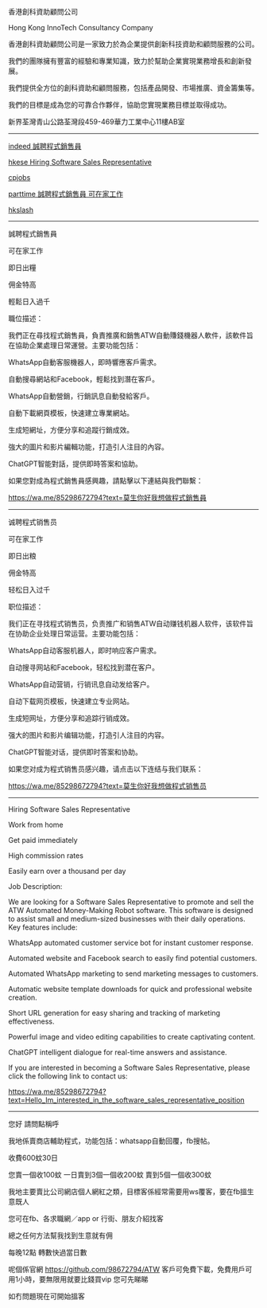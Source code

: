 


香港創科資助顧問公司

Hong Kong InnoTech Consultancy Company

香港創科資助顧問公司是一家致力於為企業提供創新科技資助和顧問服務的公司。

我們的團隊擁有豐富的經驗和專業知識，致力於幫助企業實現業務增長和創新發展。

我們提供全方位的創科資助和顧問服務，包括產品開發、市場推廣、資金籌集等。

我們的目標是成為您的可靠合作夥伴，協助您實現業務目標並取得成功。



新界荃灣青山公路荃灣段459-469華力工業中心11樓AB室

---

[indeed 誠聘程式銷售員](https://employers.indeed.com/jobs/view?id=cffb678fb108&employerJobId=aXJpOi8vYXBpcy5pbmRlZWQuY29tL0VtcGxveWVySm9iLzYyMWVkMjE4LWMyMTctNGNiZi1hMzk3LThhMTM3N2UwZTFmNQ%3D%3D&from=)


[hkese Hiring Software Sales Representative ](https://hkese.net/job/610761/hiring-software-sales-representative)

[cpjobs](https://employer.cpjobs.com/position/edit/4012221?pid=cb353cd0ce515f8229bfd246ed1990e69971ce4cc3eafe68fef4e1071a412c4f2aaa75792713052c26e7cbe4a573ca95)


[parttime 誠聘程式銷售員 可在家工作](https://www.parttime.hk/advertisers/jobs/ViewJobAd.aspx?jid=788770&status=pending)


[hkslash](https://hkslash.com/zh/me/jobs/41657/preview)

---

誠聘程式銷售員

可在家工作

即日出糧

佣金特高

輕鬆日入過千

職位描述：

我們正在尋找程式銷售員，負責推廣和銷售ATW自動賺錢機器人軟件，該軟件旨在協助企業處理日常運營。主要功能包括：

WhatsApp自動客服機器人，即時響應客戶需求。

自動搜尋網站和Facebook，輕鬆找到潛在客戶。

WhatsApp自動營銷，行銷訊息自動發給客戶。

自動下載網頁模板，快速建立專業網站。

生成短網址，方便分享和追蹤行銷成效。

強大的圖片和影片編輯功能，打造引人注目的內容。

ChatGPT智能對話，提供即時答案和協助。

如果您對成為程式銷售員感興趣，請點擊以下連結與我們聯繫：

https://wa.me/85298672794?text=莫生你好我想做程式銷售員

---


诚聘程式销售员

可在家工作

即日出粮

佣金特高

轻松日入过千

职位描述：

我们正在寻找程式销售员，负责推广和销售ATW自动赚钱机器人软件，该软件旨在协助企业处理日常运营。主要功能包括：

WhatsApp自动客服机器人，即时响应客户需求。

自动搜寻网站和Facebook，轻松找到潜在客户。

WhatsApp自动营销，行销讯息自动发给客户。

自动下载网页模板，快速建立专业网站。

生成短网址，方便分享和追踪行销成效。

强大的图片和影片编辑功能，打造引人注目的内容。

ChatGPT智能对话，提供即时答案和协助。

如果您对成为程式销售员感兴趣，请点击以下连结与我们联系：

https://wa.me/85298672794?text=莫生你好我想做程式销售员

---

Hiring Software Sales Representative

Work from home

Get paid immediately

High commission rates

Easily earn over a thousand per day

Job Description:

We are looking for a Software Sales Representative to promote and sell the ATW Automated Money-Making Robot software. This software is designed to assist small and medium-sized businesses with their daily operations. Key features include:

WhatsApp automated customer service bot for instant customer response.

Automated website and Facebook search to easily find potential customers.

Automated WhatsApp marketing to send marketing messages to customers.

Automatic website template downloads for quick and professional website creation.

Short URL generation for easy sharing and tracking of marketing effectiveness.

Powerful image and video editing capabilities to create captivating content.

ChatGPT intelligent dialogue for real-time answers and assistance.

If you are interested in becoming a Software Sales Representative, please click the following link to contact us:

https://wa.me/85298672794?text=Hello_Im_interested_in_the_software_sales_representative_position



---



您好 請問點稱呼 

我地係賣商店輔助程式，功能包括：whatsapp自動回覆，fb搜帖。 

收費600蚊30日 

您賣一個收100蚊
一日賣到3個一個收200蚊
賣到5個一個收300蚊 

我地主要賣比公司網店個人網紅之類，目標客係經常需要用ws覆客，要在fb搵生意既人 

您可在fb、各求職網／app or 行街、朋友介紹找客 

總之任何方法幫我找到生意就有佣 

每晚12點 轉數快過當日數 

呢個係官網
https://github.com/98672794/ATW
客戶可免費下載，免費用戶可用1小時，要無限用就要比錢買vip
您可先睇睇 

如冇問題現在可開始搵客






